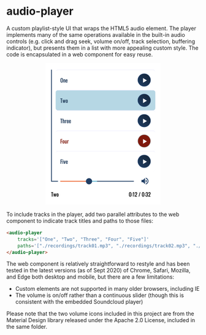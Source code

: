 # audio-player

A custom playlist-style UI that wraps the HTML5 audio element. The player implements many of the same operations available in the built-in audio controls (e.g. click and drag seek, volume on/off, track selection, buffering indicator), but presents them in a list with more appealing custom style. The code is encapsulated in a web component for easy reuse.

<p align="center">
    <img src="./images/media-player.png" width="300"/>
</p>

To include tracks in the player, add two parallel attributes to the web component to indicate track titles and paths to those files:

```html
<audio-player
	tracks='["One", "Two", "Three", "Four", "Five"]'
	paths='["./recordings/track01.mp3", "./recordings/track02.mp3", "./recordings/track03.mp3", "./recordings/track04.mp3", "./recordings/track05.mp3"]'>
</audio-player>
```

The web component is relatively straightforward to restyle and has been tested in the latest versions (as of Sept 2020) of Chrome, Safari, Mozilla, and Edge both desktop and mobile, but there are a few limitations:
* Custom elements are not supported in many older browsers, including IE
* The volume is on/off rather than a continuous slider (though this is consistent with the embedded Soundcloud player)

Please note that the two volume icons included in this project are from the Material Design library released under the Apache 2.0 License, included in the same folder.
